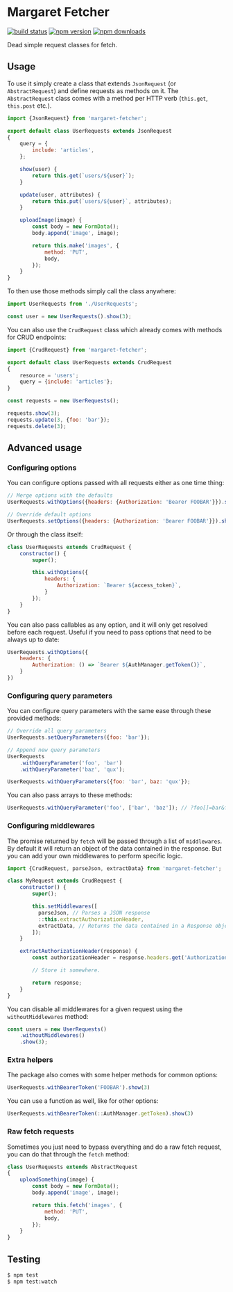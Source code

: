 # Margaret Fetcher

[![build status](https://img.shields.io/travis/madewithlove/margaret-fetcher/master.svg?style=flat-square)](https://travis-ci.org/madewithlove/margaret-fetcher)
[![npm version](https://img.shields.io/npm/v/margaret-fetcher.svg?style=flat-square)](https://www.npmjs.com/package/margaret-fetcher)
[![npm downloads](https://img.shields.io/npm/dm/margaret-fetcher.svg?style=flat-square)](https://www.npmjs.com/package/margaret-fetcher)

Dead simple request classes for fetch.

## Usage

To use it simply create a class that extends `JsonRequest` (or `AbstractRequest`) and define requests as methods on it.
The `AbstractRequest` class comes with a method per HTTP verb (`this.get`, `this.post` etc.).

```js
import {JsonRequest} from 'margaret-fetcher';

export default class UserRequests extends JsonRequest
{
    query = {
        include: 'articles',
    };

    show(user) {
        return this.get(`users/${user}`);
    }

    update(user, attributes) {
        return this.put(`users/${user}`, attributes);
    }

    uploadImage(image) {
        const body = new FormData();
        body.append('image', image);

        return this.make('images', {
            method: 'PUT',
            body,
        });
    }
}
```

To then use those methods simply call the class anywhere:

```js
import UserRequests from './UserRequests';

const user = new UserRequests().show(3);
```

You can also use the `CrudRequest` class which already comes with methods for CRUD endpoints:

```js
import {CrudRequest} from 'margaret-fetcher';

export default class UserRequests extends CrudRequest
{
    resource = 'users';
    query = {include: 'articles'};
}
```

```js
const requests = new UserRequests();

requests.show(3);
requests.update(3, {foo: 'bar'});
requests.delete(3);
```

## Advanced usage

### Configuring options

You can configure options passed with all requests either as one time thing:

```js
// Merge options with the defaults
UserRequests.withOptions({headers: {Authorization: 'Bearer FOOBAR'}}).show(3)

// Override default options
UserRequests.setOptions({headers: {Authorization: 'Bearer FOOBAR'}}).show(3)
```

Or through the class itself:

```js
class UserRequests extends CrudRequest {
    constructor() {
        super();

        this.withOptions({
            headers: {
                Authorization: `Bearer ${access_token}`,
            }
        });
    }
}
```

You can also pass callables as any option, and it will only get resolved before each request.
Useful if you need to pass options that need to be always up to date:

```js
UserRequests.withOptions({
    headers: {
        Authorization: () => `Bearer ${AuthManager.getToken()}`,
    }
})
```

### Configuring query parameters

You can configure query parameters with the same ease through these provided methods:

```js
// Override all query parameters
UserRequests.setQueryParameters({foo: 'bar'});

// Append new query parameters
UserRequests
    .withQueryParameter('foo', 'bar')
    .withQueryParameter('baz', 'qux');

UserRequests.withQueryParameters({foo: 'bar', baz: 'qux'});
```

You can also pass arrays to these methods:

```js
UserRequests.withQueryParameter('foo', ['bar', 'baz']); // ?foo[]=bar&foo[]=baz
```

### Configuring middlewares

The promise returned by `fetch` will be passed through a list of `middlewares`.
By default it will return an object of the data contained in the response. But you can add your own middlewares to perform specific logic.

```js
import {CrudRequest, parseJson, extractData} from 'margaret-fetcher';

class MyRequest extends CrudRequest {
    constructor() {
        super();

        this.setMiddlewares([
          parseJson, // Parses a JSON response
          ::this.extractAuthorizationHeader,
          extractData, // Returns the data contained in a Response object
        ]);
    }

    extractAuthorizationHeader(response) {
        const authorizationHeader = response.headers.get('Authorization');

        // Store it somewhere.

        return response;
    }
}
```

You can disable all middlewares for a given request using the `withoutMiddlewares` method:

```js
const users = new UserRequests()
    .withoutMiddlewares()
    .show(3);
```

### Extra helpers

The package also comes with some helper methods for common options:

```js
UserRequests.withBearerToken('FOOBAR').show(3)
```

You can use a function as well, like for other options:

```js
UserRequests.withBearerToken(::AuthManager.getToken).show(3)
```

### Raw fetch requests

Sometimes you just need to bypass everything and do a raw fetch request, you can do that through the `fetch` method:

```js
class UserRequests extends AbstractRequest
{
    uploadSomething(image) {
        const body = new FormData();
        body.append('image', image);

        return this.fetch('images', {
            method: 'PUT',
            body,
        });
    }
}
```

## Testing

```bash
$ npm test
$ npm test:watch
```
